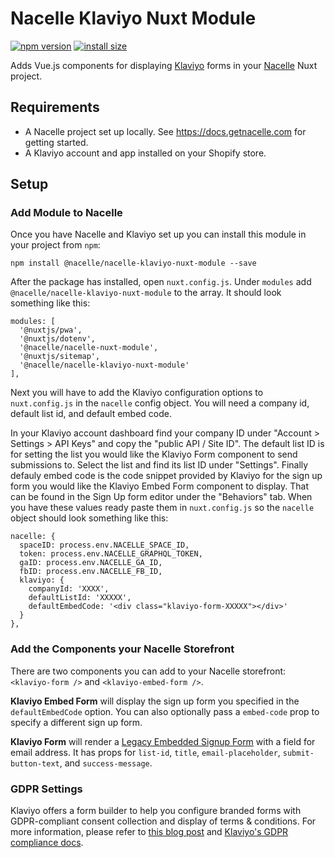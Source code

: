 # Nacelle Klaviyo Nuxt Module

[![npm version](https://img.shields.io/npm/v/@nacelle/nacelle-klaviyo-nuxt-module.svg)](https://www.npmjs.com/package/@nacelle/nacelle-klaviyo-nuxt-module)
[![install size](https://packagephobia.now.sh/badge?p=@nacelle/nacelle-klaviyo-nuxt-module)](https://packagephobia.now.sh/result?p=@nacelle/nacelle-klaviyo-nuxt-module)

Adds Vue.js components for displaying [Klaviyo](https://www.klaviyo.com/) forms in your [Nacelle](https://getnacelle.com/) Nuxt project.

## Requirements

- A Nacelle project set up locally. See https://docs.getnacelle.com for getting started.
- A Klaviyo account and app installed on your Shopify store.

## Setup

### Add Module to Nacelle

Once you have Nacelle and Klaviyo set up you can install this module in your project from `npm`:

```
npm install @nacelle/nacelle-klaviyo-nuxt-module --save
```

After the package has installed, open `nuxt.config.js`. Under `modules` add `@nacelle/nacelle-klaviyo-nuxt-module` to the array. It should look something like this:

```
modules: [
  '@nuxtjs/pwa',
  '@nuxtjs/dotenv',
  '@nacelle/nacelle-nuxt-module',
  '@nuxtjs/sitemap',
  '@nacelle/nacelle-klaviyo-nuxt-module'
],
```

Next you will have to add the Klaviyo configuration options to `nuxt.config.js` in the `nacelle` config object. You will need a company id, default list id, and default embed code.

In your Klaviyo account dashboard find your company ID under "Account > Settings > API Keys" and copy the "public API / Site ID". The default list ID is for setting the list you would like the Klaviyo Form component to send submissions to. Select the list and find its list ID under "Settings". Finally defauly embed code is the code snippet provided by Klaviyo for the sign up form you would like the Klaviyo Embed Form component to display. That can be found in the Sign Up form editor under the "Behaviors" tab. When you have these values ready paste them in `nuxt.config.js` so the `nacelle` object should look something like this:

```
nacelle: {
  spaceID: process.env.NACELLE_SPACE_ID,
  token: process.env.NACELLE_GRAPHQL_TOKEN,
  gaID: process.env.NACELLE_GA_ID,
  fbID: process.env.NACELLE_FB_ID,
  klaviyo: {
    companyId: 'XXXX',
    defaultListId: 'XXXXX',
    defaultEmbedCode: '<div class="klaviyo-form-XXXXX"></div>'
  }
},
```

### Add the Components your Nacelle Storefront

There are two components you can add to your Nacelle storefront: `<klaviyo-form />` and `<klaviyo-embed-form />`.

**Klaviyo Embed Form** will display the sign up form you specified in the `defaultEmbedCode` option. You can also optionally pass a `embed-code` prop to specify a different sign up form.

**Klaviyo Form** will render a [Legacy Embedded Signup Form](https://help.klaviyo.com/hc/en-us/articles/115005249588-Add-and-Customize-a-Legacy-Embedded-Signup-Form) with a field for email address. It has props for `list-id`, `title`, `email-placeholder`, `submit-button-text`, and `success-message`.

### GDPR Settings

Klaviyo offers a form builder to help you configure branded forms with GDPR-compliant consent collection and display of terms & conditions. For more information, please refer to [this blog post](https://www.klaviyo.com/blog/gdpr-made-easy) and [Klaviyo's GDPR compliance docs](https://help.klaviyo.com/hc/en-us/articles/360003536031-Collect-GDPR-Compliant-Consent).
